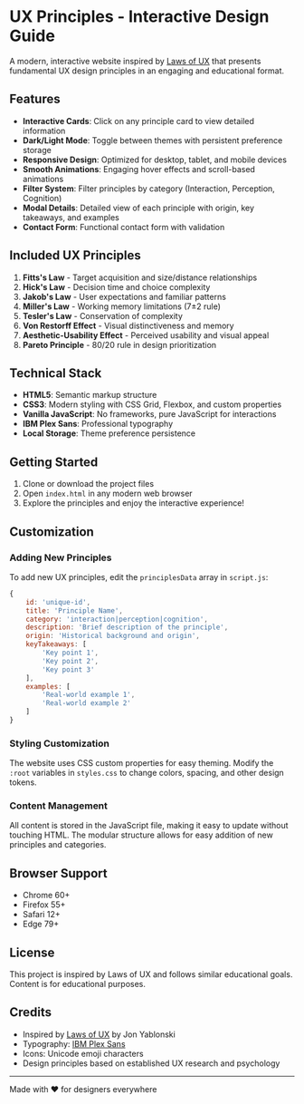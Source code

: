 # UX Principles - Interactive Design Guide

A modern, interactive website inspired by [Laws of UX](https://lawsofux.com/) that presents fundamental UX design principles in an engaging and educational format.

## Features

- **Interactive Cards**: Click on any principle card to view detailed information
- **Dark/Light Mode**: Toggle between themes with persistent preference storage
- **Responsive Design**: Optimized for desktop, tablet, and mobile devices
- **Smooth Animations**: Engaging hover effects and scroll-based animations
- **Filter System**: Filter principles by category (Interaction, Perception, Cognition)
- **Modal Details**: Detailed view of each principle with origin, key takeaways, and examples
- **Contact Form**: Functional contact form with validation

## Included UX Principles

1. **Fitts's Law** - Target acquisition and size/distance relationships
2. **Hick's Law** - Decision time and choice complexity
3. **Jakob's Law** - User expectations and familiar patterns
4. **Miller's Law** - Working memory limitations (7±2 rule)
5. **Tesler's Law** - Conservation of complexity
6. **Von Restorff Effect** - Visual distinctiveness and memory
7. **Aesthetic-Usability Effect** - Perceived usability and visual appeal
8. **Pareto Principle** - 80/20 rule in design prioritization

## Technical Stack

- **HTML5**: Semantic markup structure
- **CSS3**: Modern styling with CSS Grid, Flexbox, and custom properties
- **Vanilla JavaScript**: No frameworks, pure JavaScript for interactions
- **IBM Plex Sans**: Professional typography
- **Local Storage**: Theme preference persistence

## Getting Started

1. Clone or download the project files
2. Open `index.html` in any modern web browser
3. Explore the principles and enjoy the interactive experience!

## Customization

### Adding New Principles

To add new UX principles, edit the `principlesData` array in `script.js`:

```javascript
{
    id: 'unique-id',
    title: 'Principle Name',
    category: 'interaction|perception|cognition',
    description: 'Brief description of the principle',
    origin: 'Historical background and origin',
    keyTakeaways: [
        'Key point 1',
        'Key point 2',
        'Key point 3'
    ],
    examples: [
        'Real-world example 1',
        'Real-world example 2'
    ]
}
```

### Styling Customization

The website uses CSS custom properties for easy theming. Modify the `:root` variables in `styles.css` to change colors, spacing, and other design tokens.

### Content Management

All content is stored in the JavaScript file, making it easy to update without touching HTML. The modular structure allows for easy addition of new principles and categories.

## Browser Support

- Chrome 60+
- Firefox 55+
- Safari 12+
- Edge 79+

## License

This project is inspired by Laws of UX and follows similar educational goals. Content is for educational purposes.

## Credits

- Inspired by [Laws of UX](https://lawsofux.com/) by Jon Yablonski
- Typography: [IBM Plex Sans](https://fonts.google.com/specimen/IBM+Plex+Sans)
- Icons: Unicode emoji characters
- Design principles based on established UX research and psychology

---

Made with ♥ for designers everywhere
